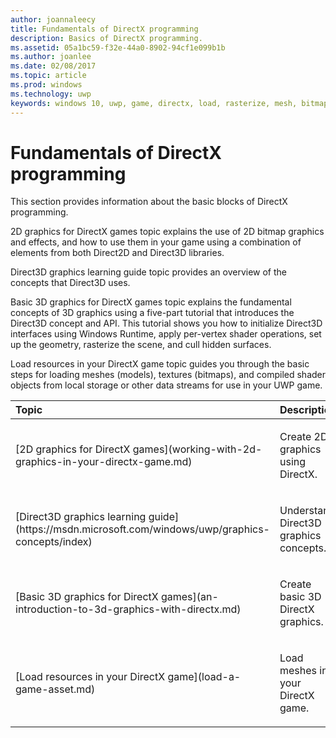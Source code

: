 ```yaml
---
author: joannaleecy
title: Fundamentals of DirectX programming
description: Basics of DirectX programming.
ms.assetid: 05a1bc59-f32e-44a0-8902-94cf1e099b1b
ms.author: joanlee
ms.date: 02/08/2017
ms.topic: article
ms.prod: windows
ms.technology: uwp
keywords: windows 10, uwp, game, directx, load, rasterize, mesh, bitmap, 2D, 3D
---
```


# Fundamentals of DirectX programming

This section provides information about the basic blocks of DirectX programming.

2D graphics for DirectX games topic explains the use of 2D bitmap graphics and effects, and how to use them in your game using a combination of elements from both Direct2D and Direct3D libraries.

Direct3D graphics learning guide topic provides an overview of the concepts that Direct3D uses.

Basic 3D graphics for DirectX games topic explains the fundamental concepts of 3D graphics using a five-part tutorial that introduces the Direct3D concept and API. This tutorial shows you how to initialize Direct3D interfaces using Windows Runtime, apply per-vertex shader operations, set up the geometry, rasterize the scene, and cull hidden surfaces.

Load resources in your DirectX game topic guides you through the basic steps for loading meshes (models), textures (bitmaps), and compiled shader objects from local storage or other data streams for use in your UWP game.

<table>
<colgroup>
<col width="50%" />
<col width="50%" />
</colgroup>
<thead>
<tr class="header">
<th align="left">Topic</th>
<th align="left">Description</th>
</tr>
</thead>
<tbody>
<tr class="odd">
<td align="left"><p>[2D graphics for DirectX games](working-with-2d-graphics-in-your-directx-game.md)</p></td>
<td align="left"><p>Create 2D graphics using DirectX.</p></td>
</tr>
<tr class="even">
<td align="left"><p>[Direct3D graphics learning guide](https://msdn.microsoft.com/windows/uwp/graphics-concepts/index)</p></td>
<td align="left"><p>Understand Direct3D graphics concepts.</p></td>
</tr>
<tr class="odd">
<td align="left"><p>[Basic 3D graphics for DirectX games](an-introduction-to-3d-graphics-with-directx.md)</p></td>
<td align="left"><p>Create basic 3D DirectX graphics.</p></td>
</tr>
<tr class="even">
<td align="left"><p>[Load resources in your DirectX game](load-a-game-asset.md)</p></td>
<td align="left"><p>Load meshes in your DirectX game.</p></td>
</tr>
</tbody>
</table>